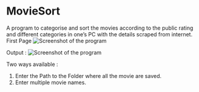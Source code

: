 # MovieSort
A program to categorise and sort the movies according to the  public rating and different categories in one’s PC with the details scraped from internet. 
First Page
![Screenshot of the program](https://github.com/MazahirHaroon/MovieSort/blob/master/MovieSort.png)

Output :
![Screenshot of the program](https://github.com/MazahirHaroon/MovieSort/blob/master/MovieSort2.png)

Two ways available : 
  1. Enter the Path to the Folder where all the movie are saved.
  2. Enter multiple movie names.
  

